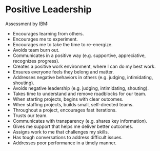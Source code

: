 # Positive Leadership

Assessment by IBM:

* Encourages learning from others.
* Encourages me to experiment.
* Encourages me to take the time to re-energize.
* Avoids team burn out.
* Communicates in a positive way (e.g. supportive, appreciative, recognizes progress).
* Creates a positive work environment, where I can do my best work.
* Ensures everyone feels they belong and matter.
* Addresses negative behaviors in others (e.g. judging, intimidating, shouting).
* Avoids negative leadership (e.g. judging, intimidating, shouting).
* Takes time to understand and remove roadblocks for our team.
* When starting projects, begins with clear outcomes.
* When staffing projects, builds small, self-directed teams.
* Throughout a project, encourages fast iterations.
* Trusts our team.
* Communicates with transparency (e.g. shares key information).
* Gives me support that helps me deliver better outcomes.
* Assigns work to me that challenges my skills.
* Has tough conversations to address difficult issues.
* Addresses poor performance in a timely manner.